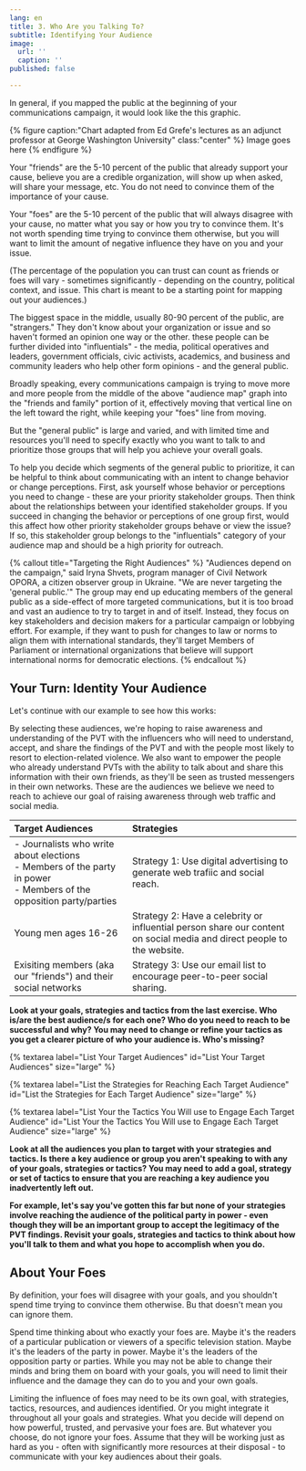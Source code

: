 ```yaml
---
lang: en
title: 3. Who Are you Talking To?
subtitle: Identifying Your Audience
image:
  url: ''
  caption: ''
published: false

---
```

In general, if you mapped the public at the beginning of your communications campaign, it would look like the this graphic.

{% figure caption:"Chart adapted from Ed Grefe's lectures as an adjunct professor at George Washington University" class:"center" %} Image goes here {% endfigure %}

Your "friends" are the 5-10 percent of the public that already support your cause, believe you are a credible organization, will show up when asked, will share your message, etc. You do not need to convince them of the importance of your cause.

Your "foes" are the 5-10 percent of the public that will always disagree with your cause, no matter what you say or how you try to convince them. It's not worth spending time trying to convince them otherwise, but you will want to limit the amount of negative influence they have on you and your issue.

(The percentage of the population you can trust can count as friends or foes will vary - sometimes significantly - depending on the country, political context, and issue. This chart is meant to be a starting point for mapping out your audiences.)

The biggest space in the middle, usually 80-90 percent of the public, are "strangers." They don't know about your organization or issue and so haven't formed an opinion one way or the other.  these people can be further divided into "influentials" - the media, political operatives and leaders, government officials, civic activists, academics, and business and community leaders who help other form opinions - and the general public.

Broadly speaking, every communications campaign is trying to move more and more people from the middle of the above "audience map" graph into the "friends and family" portion of it, effectively moving that vertical line on the left toward the right, while keeping your "foes" line from moving.

But the "general public" is large and varied, and with limited time and resources you'll need to specify exactly who you want to talk to and prioritize those groups that will help you achieve your overall goals.

To help you decide which segments of the general public to prioritize, it can be helpful to think about communicating with an intent to change behavior or change perceptions. First, ask yourself whose behavior or perceptions you need to change - these are your priority stakeholder groups. Then think about the relationships between your identified stakeholder groups.  If you succeed in changing the behavior or perceptions of one group first, would this affect how other priority stakeholder groups behave or view the issue? If so, this stakeholder group belongs to the "influentials" category of your audience map and should be a high priority for outreach.

{% callout title="Targeting the Right Audiences" %} "Audiences depend on the campaign," said Iryna Shvets, program manager of Civil Network OPORA, a citizen observer group in Ukraine. "We are never targeting the 'general public.'" The group may end up educating members of the general public as a side-effect of more targeted communications, but it is too broad and vast an audience to try to target in and of itself. Instead, they focus on key stakeholders and decision makers for a particular campaign or lobbying effort. For example, if they want to push for changes to law or norms to align them with international standards, they'll target Members of Parliament or international organizations that believe will support international norms for democratic elections.  {% endcallout %}

## Your Turn: Identity Your Audience

Let's continue with our example to see how this works:

By selecting these audiences, we're hoping to raise awareness and understanding of the PVT with the influencers who will need to understand, accept, and share the findings of the PVT and with the people most likely to resort to election-related violence. We also want to empower the people who already understand PVTs with the ability to talk about and share this information with their own friends, as they'll be seen as trusted messengers in their own networks. These are the audiences we believe we need to reach to achieve our goal of raising awareness through web traffic and social media.

| Target Audiences | Strategies |
| :--- | :--- |
| - Journalists who write about elections<br>- Members of the party in power<br>- Members of the opposition party/parties<br> | Strategy 1: Use digital advertising to generate web trafiic and social reach. |
| Young men ages 16-26 | Strategy 2: Have a celebrity or influential person share our content on social media and direct people to the website. |
| Exisiting members (aka our "friends") and their social networks | Strategy 3: Use our email list to encourage peer-to-peer social sharing. |

**Look at your goals, strategies and tactics from the last exercise. Who is/are the best audience/s for each one? Who do you need to reach to be successful and why?
You may need to change or refine your tactics as you get a clearer picture of who your audience is. Who's missing?**

{% textarea label="List Your Target Audiences" id="List Your Target Audiences" size="large" %}

{% textarea label="List the Strategies for Reaching Each Target Audience" id="List the Strategies for Each Target Audience" size="large" %}

{% textarea label="List Your the Tactics You Will use to Engage Each Target Audience" id="List Your the Tactics You Will use to Engage Each Target Audience" size="large" %}

**Look at all the audiences you plan to target with your strategies and tactics. Is there a key audience or group you aren't speaking to with any of your goals, strategies or tactics? You may need to add a goal, strategy or set of tactics to ensure that you are reaching a key audience you inadvertently left out.**

**For example, let's say you've gotten this far but none of your strategies involve reaching the audience of the political party in power - even though they will be an important group to accept the legitimacy of the PVT findings. Revisit your goals, strategies and tactics to think about how you'll talk to them and what you hope to accomplish when you do.**

## About Your Foes

By definition, your foes will disagree with your goals, and you shouldn't spend time trying to convince them otherwise. Bu that doesn't mean you can ignore them.

Spend time thinking about who exactly your foes are. Maybe it's the readers of a particular publication or viewers of a specific television station. Maybe it's the leaders of the party in power. Maybe it's the leaders of the opposition party or parties. While you may not be able to change their minds and bring them on board with your goals, you will need to limit their influence and the damage they can do to you and your own goals.

Limiting the influence of foes may need to be its own goal, with strategies, tactics, resources, and audiences identified. Or you might integrate it throughout all your goals and strategies. What you decide will depend on how powerful, trusted, and pervasive your foes are. But whatever you choose, do not ignore your foes.  Assume that they will be working just as hard as you - often with significantly more resources at their disposal - to communicate with your key audiences about their goals.